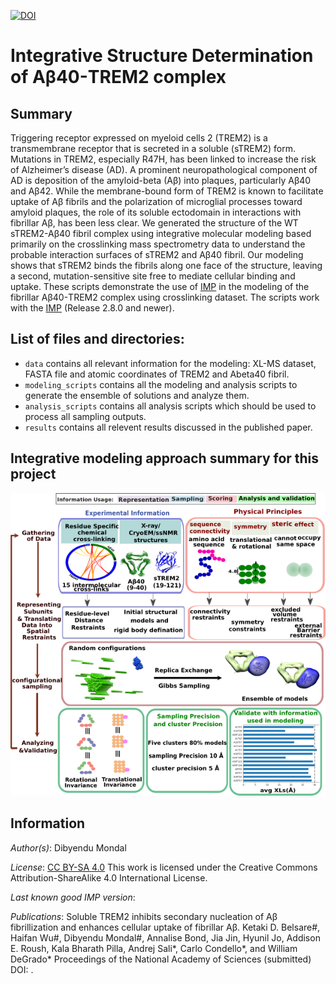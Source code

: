 [![DOI]()]()

# Integrative Structure Determination of Aβ40-TREM2 complex

## Summary
Triggering receptor expressed on myeloid cells 2 (TREM2) is a transmembrane receptor that is secreted in a soluble (sTREM2) form. Mutations in TREM2, especially R47H, has been linked to increase the risk of Alzheimer’s disease (AD). A prominent neuropathological component of AD is deposition of the amyloid-beta (Aβ) into plaques, particularly Aβ40 and Aβ42. While the membrane-bound form of TREM2 is known to facilitate uptake of Aβ fibrils and the polarization of microglial processes toward amyloid plaques, the role of its soluble ectodomain in interactions with fibrillar Aβ, has been less clear. We generated the structure of the WT sTREM2-Aβ40 fibril complex using integrative molecular modeling based primarily on the crosslinking mass spectrometry data to understand the probable interaction surfaces of sTREM2 and Aβ40 fibril. Our modeling shows that sTREM2 binds the fibrils along one face of the structure, leaving a second, mutation-sensitive site free to mediate cellular binding and uptake. 
These scripts demonstrate the use of [IMP](http://salilab.org/imp) in the modeling of the fibrillar Aβ40-TREM2 complex using crosslinking dataset. 
The scripts work with the [IMP](http://salilab.org/imp) (Release 2.8.0 and newer).

## List of files and directories:

- `data`   	 contains all relevant information for the modeling: XL-MS dataset, FASTA file and atomic coordinates of TREM2 and Abeta40 fibril.
- `modeling_scripts`	 contains all the modeling and analysis scripts to generate the ensemble of solutions and analyze them. 
- `analysis_scripts`	 contains all analysis scripts which should be used to process all sampling outputs.
- `results`	 contains all relevent results discussed in the published paper.

## Integrative modeling approach summary for this project
![](./Ab40TREM2.FourStages.T.png)

## Information

_Author(s)_: Dibyendu Mondal

_License_: [CC BY-SA 4.0](https://creativecommons.org/licenses/by-sa/4.0/) This work is licensed under the Creative Commons Attribution-ShareAlike 4.0 International License.

_Last known good IMP version_: 

_Publications_:
Soluble TREM2 inhibits secondary nucleation of Aβ fibrillization and enhances cellular uptake of fibrillar Aβ.
Ketaki D. Belsare#, Haifan Wu#, Dibyendu Mondal#, Annalise Bond, Jia Jin, Hyunil Jo, Addison E. Roush, Kala Bharath Pilla, Andrej Sali*, Carlo Condello*, and William DeGrado*
Proceedings of the National Academy of Sciences (submitted) DOI: .  


